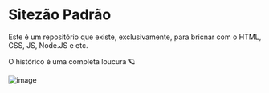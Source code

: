 # Sitezão Padrão
Este é um repositório que existe, exclusivamente, para bricnar com o HTML, CSS, JS, Node.JS e etc.

O histórico é uma completa loucura 🪐

![image](https://media.tenor.com/uZXFN0DM2iMAAAAd/rage-work.gif)
